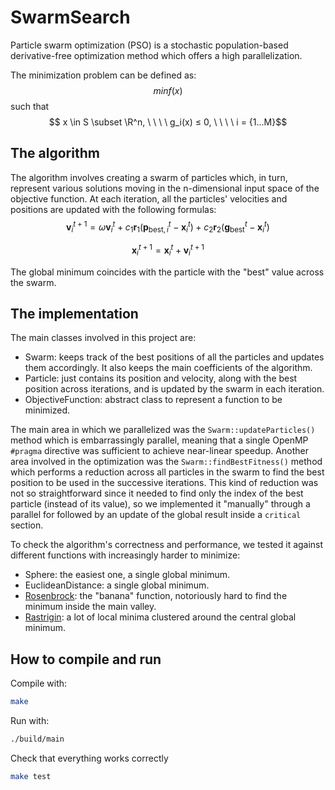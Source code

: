 # SwarmSearch
Particle swarm optimization (PSO) is a stochastic population-based derivative-free optimization method which offers a high parallelization.

The minimization problem can be defined as:
$$ min f(x)
$$ such that
$$ x \in S \subset \R^n, \ \ \ \
g_i(x) ≤ 0, \ \ \ \ i = {1...M}$$

## The algorithm
The algorithm involves creating a swarm of particles which, in turn, represent various solutions moving in the n-dimensional input space of the objective function. At each iteration, all the particles' velocities and positions are updated with the following formulas:
$$
\mathbf{v}_i^{t+1} = \omega \mathbf{v}_i^t + c_1 \mathbf{r}_1 \left( \mathbf{p}_{\text{best},i}^t - \mathbf{x}_i^t \right) + c_2 \mathbf{r}_2 \left( \mathbf{g}_{\text{best}}^t - \mathbf{x}_i^t \right)
$$

$$
\mathbf{x}_i^{t+1} = \mathbf{x}_i^t + \mathbf{v}_i^{t+1}
$$

The global minimum coincides with the particle with the "best" value across the swarm.

## The implementation
The main classes involved in this project are:
- Swarm: keeps track of the best positions of all the particles and updates them accordingly. It also keeps the main coefficients of the algorithm.
- Particle: just contains its position and velocity, along with the best position across iterations, and is updated by the swarm in each iteration.
- ObjectiveFunction: abstract class to represent a function to be minimized.

The main area in which we parallelized was the `Swarm::updateParticles()` method which is embarrassingly parallel, meaning that a single OpenMP `#pragma` directive was sufficient to achieve near-linear speedup. Another area involved in the optimization was the `Swarm::findBestFitness()` method which performs a reduction across all particles in the swarm to find the best position to be used in the successive iterations. This kind of reduction was not so straightforward since it needed to find only the index of the best particle (instead of its value), so we implemented it "manually" through a parallel for followed by an update of the global result inside a `critical` section.

To check the algorithm's correctness and performance, we tested it against different functions with increasingly harder to minimize:
 - Sphere: the easiest one, a single global minimum.
 - EuclideanDistance: a single global minimum.
 - [Rosenbrock](https://en.wikipedia.org/wiki/Rosenbrock_function): the "banana" function, notoriously hard to find the minimum inside the main valley.
 - [Rastrigin](https://en.wikipedia.org/wiki/Rastrigin_function): a lot of local minima clustered around the central global minimum.

## How to compile and run
Compile with:
```bash
make
```

Run with:
```bash
./build/main
```

Check that everything works correctly
```bash
make test
```
